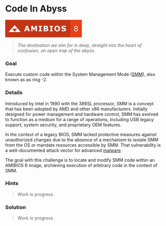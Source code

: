 # Code In Abyss

![AMIBIOS 8]

> _The destination we aim for is deep, straight into the heart of confusion,_
> _an open trap of the abyss._

### Goal

Execute custom code within the System Management Mode ([SMM]), also known as
as ring -2.

### Details

Introduced by Intel in 1990 with the 386SL processor, SMM is a concept that
has been adopted by AMD and other x86 manufacturers. Initially designed for
power management and hardware control, SMM has evolved to function as a medium
for a range of operations, including USB legacy support, system security, and
proprietary OEM features.

In the context of a legacy BIOS, SMM lacked protective measures against
unauthorized changes due to the absence of a mechanism to isolate SMM from the
OS or mandate resources accessible by SMM. That vulnerability is a
well-documented attack vector for advanced [malware].

The goal with this challenge is to locate and modify SMM code within an AMIBIOS
6 image, archieving execution of arbitrary code in the context of SMM.

### Hints

> Work in progress.

### Solution

> Work in progress.

<!-- External links -->
[malware]: https://www.microsoft.com/en-us/security/blog/2020/11/12/system-management-mode-deep-dive-how-smm-isolation-hardens-the-platform/
[SMM]: https://wiki.osdev.org/System_Management_Mode

<!-- Included assets -->
[AMIBIOS 8]: ../../../assets/badges/amibios_8.svg
